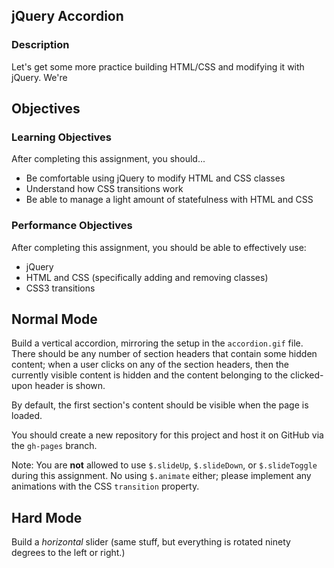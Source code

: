 ## jQuery Accordion

### Description

Let's get some more practice building HTML/CSS and modifying it with jQuery. We're

## Objectives

### Learning Objectives

After completing this assignment, you should...

* Be comfortable using jQuery to modify HTML and CSS classes
* Understand how CSS transitions work
* Be able to manage a light amount of statefulness with HTML and CSS

### Performance Objectives

After completing this assignment, you should be able to effectively use:

* jQuery
* HTML and CSS (specifically adding and removing classes)
* CSS3 transitions

## Normal Mode

Build a vertical accordion, mirroring the setup in the `accordion.gif` file. There should be any number of section headers that contain some hidden content; when a user clicks on any of the section headers, then the currently visible content is hidden and the content belonging to the clicked-upon header is shown.

By default, the first section's content should be visible when the page is loaded.

You should create a new repository for this project and host it on GitHub via the `gh-pages` branch.

Note: You are **not** allowed to use `$.slideUp`, `$.slideDown`, or `$.slideToggle` during this assignment. No using `$.animate` either; please implement any animations with the CSS `transition` property.

## Hard Mode

Build a *horizontal* slider (same stuff, but everything is rotated ninety degrees to the left or right.)
